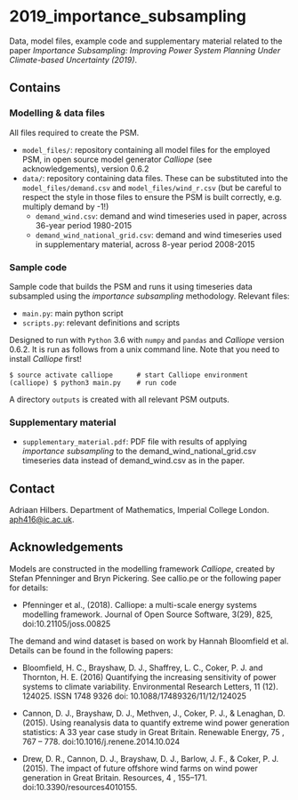 # 2019_importance_subsampling
Data, model files, example code and supplementary material related to the paper _Importance Subsampling: Improving Power System Planning Under Climate-based Uncertainty (2019)_.




## Contains

### Modelling & data files

All files required to create the PSM. 

- `model_files/`: repository containing all model files for the employed PSM, in open source model generator _Calliope_ (see acknowledgements), version 0.6.2
- `data/`: repository containing data files. These can be substituted into the `model_files/demand.csv` and `model_files/wind_r.csv` (but be careful to respect the style in those files to ensure the PSM is built correctly, e.g. multiply demand by -1!)
  - `demand_wind.csv`: demand and wind timeseries used in paper, across 36-year period 1980-2015
  - `demand_wind_national_grid.csv`: demand and wind timeseries used in supplementary material, across 8-year period 2008-2015


### Sample code

Sample code that builds the PSM and runs it using timeseries data subsampled using the _importance subsampling_ methodology. Relevant files:

- `main.py`: main python script
- `scripts.py`: relevant definitions and scripts

Designed to run with `Python` 3.6 with `numpy` and `pandas` and _Calliope_ version 0.6.2. It is run as follows from a unix command line. Note that you need to install _Calliope_ first!

    $ source activate calliope      # start Calliope environment
    (calliope) $ python3 main.py    # run code

A directory `outputs` is created with all relevant PSM outputs.


### Supplementary material

- `supplementary_material.pdf`: PDF file with results of applying _importance subsampling_ to the demand_wind_national_grid.csv timeseries data instead of demand_wind.csv as in the paper.





## Contact

Adriaan Hilbers. Department of Mathematics, Imperial College London. aph416@ic.ac.uk.




## Acknowledgements

Models are constructed in the modelling framework _Calliope_, created by Stefan Pfenninger and Bryn Pickering. See callio.pe or the following paper for details:

- Pfenninger et al., (2018). Calliope: a multi-scale energy systems modelling framework. Journal of Open Source Software, 3(29), 825, doi:10.21105/joss.00825

The demand and wind dataset is based on work by Hannah Bloomfield et al. Details can be found in the following papers:

- Bloomfield, H. C., Brayshaw, D. J., Shaffrey, L. C., Coker, P. J. and Thornton, H. E. (2016) Quantifying the increasing sensitivity of power systems to climate variability. Environmental Research Letters, 11 (12). 124025. ISSN 1748­ 9326 doi: 10.1088/1748­9326/11/12/124025

- Cannon, D. J., Brayshaw, D. J., Methven, J., Coker, P. J., & Lenaghan, D. (2015). Using reanalysis data to quantify extreme wind power generation statistics: A 33 year case study in Great Britain. Renewable Energy, 75 , 767 – 778. doi:10.1016/j.renene.2014.10.024

- Drew, D. R., Cannon, D. J., Brayshaw, D. J., Barlow, J. F., & Coker, P. J. (2015). The impact of future offshore wind farms on wind power generation in Great Britain. Resources, 4 , 155–171. doi:10.3390/resources4010155.

